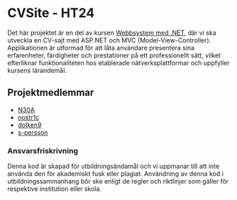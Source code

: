 # CVSite - HT24

Det här projektet är en del av kursen [Webbsystem med .NET](https://api.oru.se/oruapi/v1/utbildningsinformation/utbildning/IK204G?typ=kurs&accept=html&revision=3.000&sprak=sv), där vi ska utveckla en CV-sajt med ASP.NET och MVC (Model-View-Controller). Applikationen är utformad för att låta användare presentera sina erfarenheter, färdigheter och prestationer på ett professionellt sätt, vilket efterliknar funktionaliteten hos etablerade nätverksplattformar och uppfyller kursens lärandemål.

## Projektmedlemmar
 - [N30A](https://github.com/N30A)
 - [nostr1c](https://github.com/nostr1c)
 - [dolken9](https://github.com/dolken9)
 - [s-persson](https://github.com/s-persson)

### Ansvarsfriskrivning
Denna kod är skapad för utbildningsändamål och vi uppmanar till att inte använda den för akademiskt fusk eller plagiat. Användning av denna kod i utbildningssammanhang bör ske enligt de regler och riktlinjer som gäller för respektive institution eller skola.
